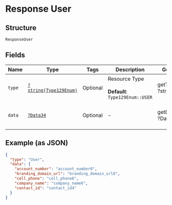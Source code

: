 
# Response User

## Structure

`ResponseUser`

## Fields

| Name | Type | Tags | Description | Getter | Setter |
|  --- | --- | --- | --- | --- | --- |
| `type` | [`?string(Type129Enum)`](../../doc/models/type-129-enum.md) | Optional | Resource Type<br><br>**Default**: `Type129Enum::USER` | getType(): ?string | setType(?string type): void |
| `data` | [`?Data34`](../../doc/models/data-34.md) | Optional | - | getData(): ?Data34 | setData(?Data34 data): void |

## Example (as JSON)

```json
{
  "type": "User",
  "data": {
    "account_number": "account_number0",
    "branding_domain_url": "branding_domain_url0",
    "cell_phone": "cell_phone6",
    "company_name": "company_name6",
    "contact_id": "contact_id4"
  }
}
```

